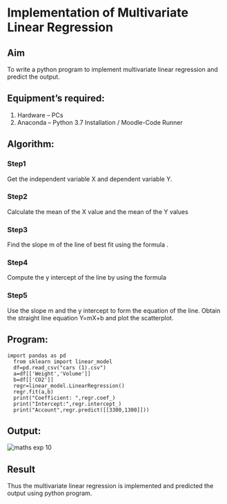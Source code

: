 # Implementation of Multivariate Linear Regression
## Aim
To write a python program to implement multivariate linear regression and predict the output.
## Equipment’s required:
1.	Hardware – PCs
2.	Anaconda – Python 3.7 Installation / Moodle-Code Runner
## Algorithm:
### Step1
Get the independent variable X and dependent variable Y.
### Step2
Calculate the mean of the X value and the mean of the Y values  
### Step3
Find the slope m of the line of best fit using the formula .
### Step4
Compute the y intercept of the line by using the formula
### Step5
Use the slope m and the y intercept to form the equation of the line. Obtain the straight line equation Y=mX+b and plot the scatterplot.
## Program:
```
import pandas as pd
  from sklearn import linear_model
  df=pd.read_csv("cars (1).csv")
  a=df[['Weight','Volume']]
  b=df[['CO2']]
  regr=linear_model.LinearRegression()
  regr.fit(a,b)
  print("Coefficient: ",regr.coef_)
  print("Intercept:",regr.intercept_)
  print("Account",regr.predict([[3300,1300]]))

```
## Output:
![maths exp 10](https://github.com/Nakul1411/Multivariate-Linear-Regression/assets/138849780/833f77b9-d7e7-4b4d-bde1-fa84e733b917)

## Result
Thus the multivariate linear regression is implemented and predicted the output using python program.
